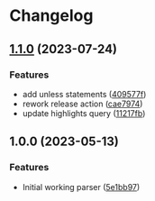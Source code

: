 # Changelog

## [1.1.0](https://github.com/amaanq/tree-sitter-puppet/compare/v1.0.0...v1.1.0) (2023-07-24)


### Features

* add unless statements ([409577f](https://github.com/amaanq/tree-sitter-puppet/commit/409577fbbde030f342581c6e7b23236c6ee4dac0))
* rework release action ([cae7974](https://github.com/amaanq/tree-sitter-puppet/commit/cae7974b021ac287cab92fd9b38cfbc6fc0a3010))
* update highlights query ([11217fb](https://github.com/amaanq/tree-sitter-puppet/commit/11217fb2e2413dfabb98390ac7775ffaa163ba28))

## 1.0.0 (2023-05-13)


### Features

* Initial working parser ([5e1bb97](https://github.com/amaanq/tree-sitter-puppet/commit/5e1bb979ea71efc0860d4bc56eb3b3f7a670d6ec))
